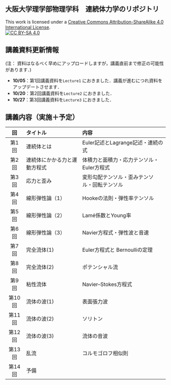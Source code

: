 ## 大阪大学理学部物理学科　連続体力学のリポジトリ
This work is licensed under a
[Creative Commons Attribution-ShareAlike 4.0 International License][cc-by-sa].<br>
[![CC BY-SA 4.0][cc-by-sa-image]][cc-by-sa]

[cc-by-sa]: http://creativecommons.org/licenses/by-sa/4.0/
[cc-by-sa-image]: https://licensebuttons.net/l/by-sa/4.0/88x31.png
[cc-by-sa-shield]: https://img.shields.io/badge/License-CC%20BY--SA%204.0-lightgrey.svg

## 講義資料更新情報
 (注： 資料はなるべく早めにアップロードしますが，講義直前まで修正の可能性があります．)
- **10/05**：第1回講義資料を`Lecture1` におきました．講義が進むにつれ資料をアップデートさせます．
- **10/20**：第2回講義資料を`Lecture2` におきました．
- **10/27**：第3回講義資料を`Lecture3` におきました．

## 講義内容（実施＋予定）

| 回 | タイトル | 内容 |
|:------:|:-----------|:------|
| 第1回  | 連続体とは | Euler記述とLagrange記述・連続の式 |
| 第2回  | 連続体にかかる力と運動方程式 | 体積力と面積力・応力テンソル・Euler方程式 |
| 第3回  | 応力と歪み | 変形勾配テンソル・歪みテンソル・回転テンソル |
| 第4回  | 線形弾性論（1） | Hookeの法則・弾性率テンソル|
| 第5回  | 線形弾性論（2） | Lamé係数とYoung率 |
| 第6回  | 線形弾性論（3） | Navier方程式・弾性波と音速 |
| 第7回  | 完全流体(1) | Euler方程式と Bernoulliの定理 |
| 第8回  | 完全流体(2) | ポテンシャル流 |
| 第9回  | 粘性流体 | Navier–Stokes方程式 |
| 第10回  | 流体の波(1) | 表面張力波 |
| 第11回  | 流体の波(2) | ソリトン |
| 第12回  | 流体の波(3) | 流体の音波 |
| 第13回  | 乱流 | コルモゴロフ相似則 |
| 第14回  | 予備 |
